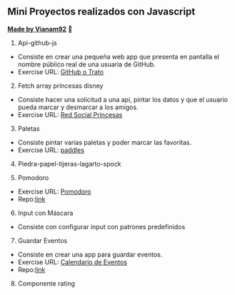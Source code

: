 ## Mini Proyectos realizados con Javascript
**[Made by Vianam92](https://github.com/Vianam92)** 🤖️

  
1. Api-github-js
   
- Consiste en crear una pequeña web app que presenta en pantalla el nombre público real de una usuaria de GitHub.
- Exercise URL: [GitHub o Trato](vianam92.github.io/js-api-github/)
  
2. Fetch array princesas disney
   
- Consiste hacer una solicitud a una api, pintar los datos y que el usuario pueda marcar y desmarcar a los amigos.
- Exercise URL: [Red Social Princesas](https://vianam92.github.io/Red_Social_Princesas/)

3. Paletas

- Consiste pintar varias paletas y poder marcar las favoritas.
- Exercise URL: [paddles](https://vianam92.github.io/paddles/)
  
4. Piedra-papel-tijeras-lagarto-spock

5. Pomodoro

- Exercise URL: [Pomodoro](https://vianam92.github.io/Pomodoro/)
- Repo:[link](https://github.com/Vianam92/Pomodoro)
   

6. Input con Máscara

- Consiste con configurar input con patrones predefinidos

7. Guardar Eventos

- Consiste en crear una app para guardar eventos.
- Exercise URL: [Calendario de Eventos](https://vianam92.github.io/Calendario-de-Eventos/)
- Repo:[link](https://github.com/Vianam92/Calendario-de-Eventos)

8. Componente rating
